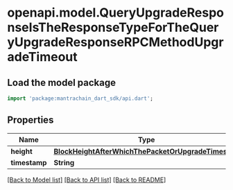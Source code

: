 # openapi.model.QueryUpgradeResponseIsTheResponseTypeForTheQueryUpgradeResponseRPCMethodUpgradeTimeout

## Load the model package
```dart
import 'package:mantrachain_dart_sdk/api.dart';
```

## Properties
Name | Type | Description | Notes
------------ | ------------- | ------------- | -------------
**height** | [**BlockHeightAfterWhichThePacketOrUpgradeTimesOut**](BlockHeightAfterWhichThePacketOrUpgradeTimesOut.md) |  | [optional] 
**timestamp** | **String** |  | [optional] 

[[Back to Model list]](../README.md#documentation-for-models) [[Back to API list]](../README.md#documentation-for-api-endpoints) [[Back to README]](../README.md)


